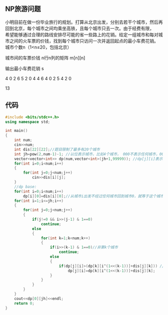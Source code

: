 ## NP旅游问题

小明目前在做一份毕业旅行的规划。打算从北京出发，分别去若干个城市，然后再回到北京，每个城市之间均乘坐高铁，且每个城市只去一次。由于经费有限，\
希望能够通过合理的路线安排尽可能的省一些路上的花销。给定一组城市和每对城市之间的火车票的价钱，找到每个城市只访问一次并返回起点的最小车费花销。\
城市个数n（1<n≤20，包括北京）

城市间的车票价钱 n行n列的矩阵 m[n][n]

输出最小车费花销 s

4
0 2 6 5
2 0 4 4
6 4 0 2
5 4 2 0

13

## 代码

```C++
#include <bits/stdc++.h>
using namespace std;

int main()
{
    int num;
    cin>>num;
    int dis[22][22];//题目限制了最多有20个城市
    int jh=pow(2,num-1)-1; //以位表示城市，比如4个城市， 000不表示任何城市，001表示1号城市，111表示1,2,3号城市
    vector<vector<int>> dp(num,vector<int>(jh+1,99999)); //dp[j][i]表示由城市j出发经过集合i里的城市回到0号城市的最短路径
    for(int i=0;i<num;i++)
    {
        for(int j=0;j<num;j++)
            cin>>dis[i][j];
    }
    //dp base:
    for(int i=0;i<num;i++)
        dp[i][0]=dis[i][0];//从城市i出发不经过任何城市回到城市0，就等于这个城市和0号城市的距离
    for(int i=1;i<=jh;i++)
    {
        for(int j=0;j<num;j++)
        {
            if(j!=0 && i>>(j-1) & 1==0) 
                continue;
            else
            {
                for(int k=1;k<num;k++)
                {
                    if(i>>(k-1) & 1==0)//非第k个城市
                        continue;
                    else
                    {
                        if(dp[j][i]>(dp[k][i^(1<<(k-1))]+dis[j][k])) //i^(1<<(k-1) 剔除第k个城市
                            dp[j][i]=dp[k][i^(1<<(k-1))]+dis[j][k];
                    }
                }
            }
        }
    }
    cout<<dp[0][jh]<<endl;
    return 0;
}
```
